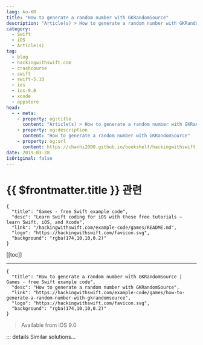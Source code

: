 ```yaml
---
lang: ko-KR
title: "How to generate a random number with GKRandomSource"
description: "Article(s) > How to generate a random number with GKRandomSource"
category:
  - Swift
  - iOS
  - Article(s)
tag: 
  - blog
  - hackingwithswift.com
  - crashcourse
  - swift
  - swift-5.10
  - ios
  - ios-9.0
  - xcode
  - appstore
head:
  - - meta:
    - property: og:title
      content: "Article(s) > How to generate a random number with GKRandomSource"
    - property: og:description
      content: "How to generate a random number with GKRandomSource"
    - property: og:url
      content: https://chanhi2000.github.io/bookshelf/hackingwithswift.com/example-code/games/how-to-generate-a-random-number-with-gkrandomsource.html
date: 2019-03-28
isOriginal: false
---
```


# {{ $frontmatter.title }} 관련

```component VPCard
{
  "title": "Games - free Swift example code",
  "desc": "Learn Swift coding for iOS with these free tutorials – learn Swift, iOS, and Xcode",
  "link": "/hackingwithswift.com/example-code/games/README.md",
  "logo": "https://hackingwithswift.com/favicon.svg",
  "background": "rgba(174,10,10,0.2)"
}
```

[[toc]]

---

```component VPCard
{
  "title": "How to generate a random number with GKRandomSource | Games - free Swift example code",
  "desc": "How to generate a random number with GKRandomSource",
  "link": "https://hackingwithswift.com/example-code/games/how-to-generate-a-random-number-with-gkrandomsource",
  "logo": "https://hackingwithswift.com/favicon.svg",
  "background": "rgba(174,10,10,0.2)"
}
```

> Available from iOS 9.0

<!-- TODO: 작성 -->

<!-- 
GameplayKit is a powerful new framework introduced in iOS 9.0, and one of the (many!) things it does is provide a number of ways to generate random numbers easily. To get started, import the framework into your code like this:

```swift
import GameplayKit
```

You can immediately start generating random numbers just by using this code:

```swift
print(GKRandomSource.sharedRandom().nextInt())
```

That code produces a number between -2,147,483,648 and 2,147,483,647, so if you're happy with negative numbers then you're basically done. Alternatively, if you want a random number between and an upper bound (inclusive!), you should use this code instead:

```swift
print(GKRandomSource.sharedRandom().nextInt(upperBound: 10))
```

That will return a number between 0 and 10, including 0 and 10 themselves.

-->

::: details Similar solutions…

<!--
/example-code/language/how-to-generate-a-random-number">How to generate a random number 
/example-code/games/how-to-generate-shaped-random-numbers-using-gkgaussiandistribution">How to generate shaped random numbers using GKGaussianDistribution 
/example-code/games/how-to-generate-fair-random-numbers-using-gkshuffleddistribution">How to generate fair random numbers using GKShuffledDistribution 
/example-code/system/how-to-generate-a-random-identifier-using-uuid">How to generate a random identifier using UUID 
/example-code/uikit/how-to-generate-haptic-feedback-with-uifeedbackgenerator">How to generate haptic feedback with UIFeedbackGenerator</a>
-->

